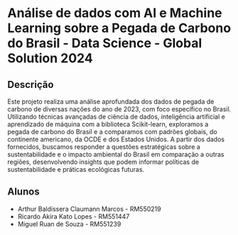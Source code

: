 # Análise de dados com AI e Machine Learning sobre a Pegada de Carbono do Brasil - Data Science - Global Solution 2024

## Descrição
Este projeto realiza uma análise aprofundada dos dados de pegada de carbono de diversas nações do ano de 2023, com foco específico no Brasil. Utilizando técnicas avançadas de ciência de dados, inteligência artificial e aprendizado de máquina com a biblioteca Scikit-learn, exploramos a pegada de carbono do Brasil e a comparamos com padrões globais, do continente americano, da OCDE e dos Estados Unidos. A partir dos dados fornecidos, buscamos responder a questões estratégicas sobre a sustentabilidade e o impacto ambiental do Brasil em comparação a outras regiões, desenvolvendo insights que podem informar políticas de sustentabilidade e práticas ecológicas futuras.

## Alunos
- Arthur Baldissera Claumann Marcos - RM550219
- Ricardo Akira Kato Lopes - RM551447
- Miguel Ruan de Souza - RM551239
